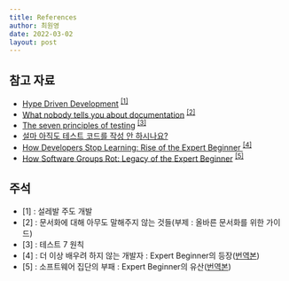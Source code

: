 ```yaml
---
title: References
author: 최원영
date: 2022-03-02
layout: post
---
```


## 참고 자료

- <a href="https://lazygyu.net/blog/hype_driven_development" target="_blank">Hype Driven Development</a> <sup>[[1]](#1)</sup>
- <a href="https://lazygyu.net/blog/secrets_of_documentation" target="_blank">What nobody tells you about documentation</a> <sup>[[2]](#2)</sup>
- <a href="https://www.boxuk.com/insight/the-seven-principles-of-testing/" target="_blank">The seven principles of testing</a> <sup>[[3]](#3)</sup>
- <a href="https://ssowonny.medium.com/%EC%84%A4%EB%A7%88-%EC%95%84%EC%A7%81%EB%8F%84-%ED%85%8C%EC%8A%A4%ED%8A%B8-%EC%BD%94%EB%93%9C%EB%A5%BC-%EC%9E%91%EC%84%B1-%EC%95%88-%ED%95%98%EC%8B%9C%EB%82%98%EC%9A%94-b54ec61ef91a" target="_blank">설마 아직도 테스트 코드를 작성 안 하시나요?</a>
- <a href="https://daedtech.com/how-developers-stop-learning-rise-of-the-expert-beginner/" target="_blank">How Developers Stop Learning: Rise of the Expert Beginner
</a> <sup>[[4]](#4)</sup>
- <a href="https://www.daedtech.com/how-software-groups-rot-legacy-of-the-expert-beginner">How Software Groups Rot: Legacy of the Expert Beginner</a> <sup>[[5]](#5)</sup>

## 주석

<ul>
    <li id="1">[1] : 설레발 주도 개발</li>
    <li id="2">[2] : 문서화에 대해 아무도 말해주지 않는 것들(부제 : 올바른 문서화를 위한 가이드)</li>
    <li id="3">[3] : 테스트 7 원칙</li>
    <li id="4">[4] : 더 이상 배우려 하지 않는 개발자 : Expert Beginner의 등장(<a href="https://medium.com/@jwyeom63/%EB%8D%94-%EC%9D%B4%EC%83%81-%EB%B0%B0%EC%9A%B0%EB%A0%A4-%ED%95%98%EC%A7%80-%EC%95%8A%EB%8A%94-%EA%B0%9C%EB%B0%9C%EC%9E%90-expert-beginner%EC%9D%98-%EB%93%B1%EC%9E%A5-dd40c40aeedf" target="_blank">번역본</a>)</li>
    <li id="5">[5] : 소프트웨어 집단의 부패 : Expert Beginner의 유산(<a href="https://medium.com/@jwyeom63/%EC%86%8C%ED%94%84%ED%8A%B8%EC%9B%A8%EC%96%B4-%EC%A7%91%EB%8B%A8%EC%9D%98-%EB%B6%80%ED%8C%A8-expert-beginner%EC%9D%98-%EC%9C%A0%EC%82%B0-9d226b6ebde2" target="_blank">번역본</a>)</li>
</ul>
